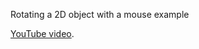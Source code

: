 Rotating a 2D object with a mouse example

[YouTube video](https://www.youtube.com/watch?v=iNSKS6FYo8M).